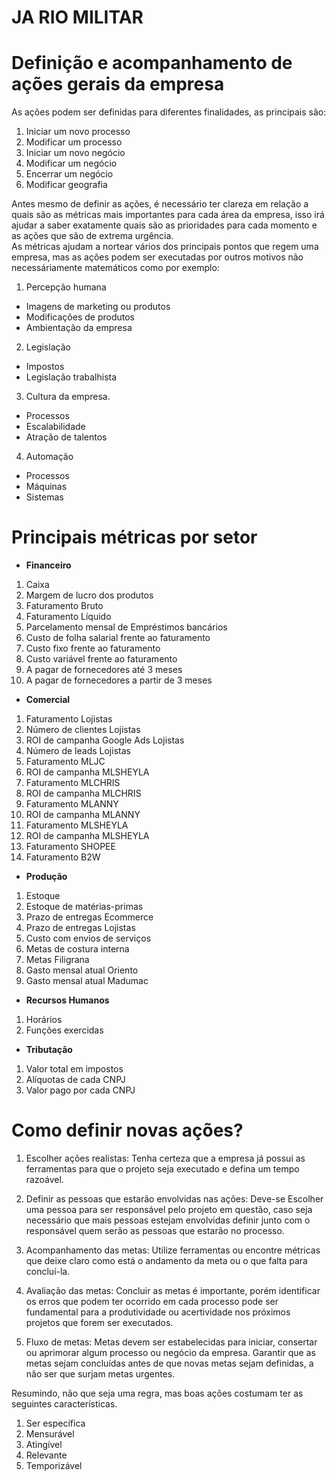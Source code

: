 # JA RIO MILITAR

# Definição e acompanhamento de ações gerais da empresa

As ações podem ser definidas para diferentes finalidades, as principais são:
1. Iniciar um novo processo
2. Modificar um processo
3. Iniciar um novo negócio
4. Modificar um negócio
5. Encerrar um negócio
6. Modificar geografia

Antes mesmo de definir as ações, é necessário ter clareza em relação a quais são as métricas mais importantes para cada área da empresa, isso irá ajudar a saber exatamente quais são as prioridades para cada momento e as ações que são de extrema urgência. <br>
As métricas ajudam a nortear vários dos principais pontos que regem uma empresa, mas as ações podem ser executadas por outros motivos não necessáriamente matemáticos como por exemplo:

1. Percepção humana
- Imagens de marketing ou produtos
- Modificações de produtos
- Ambientação da empresa

2. Legislação
- Impostos
- Legislação trabalhista

3. Cultura da empresa.
- Processos
- Escalabilidade
- Atração de talentos

4. Automação
- Processos
- Máquinas
- Sistemas

# Principais métricas por setor

- <b>Financeiro</b>
1. Caixa
2. Margem de lucro dos produtos
3. Faturamento Bruto
4. Faturamento Líquido
5. Parcelamento mensal de Empréstimos bancários
6. Custo de folha salarial frente ao faturamento
7. Custo fixo frente ao faturamento
8. Custo variável frente ao faturamento
9. A pagar de fornecedores até 3 meses
10. A pagar de fornecedores a partir de 3 meses

- <b>Comercial</b>
1. Faturamento Lojistas
2. Número de clientes Lojistas
3. ROI de campanha Google Ads Lojistas
4. Número de leads Lojistas
5. Faturamento MLJC
6. ROI de campanha MLSHEYLA
7. Faturamento MLCHRIS
8. ROI de campanha MLCHRIS
9. Faturamento MLANNY
10. ROI de campanha MLANNY
11. Faturamento MLSHEYLA
12. ROI de campanha MLSHEYLA
13. Faturamento SHOPEE
14. Faturamento B2W

- <b>Produção</b>
1. Estoque
2. Estoque de matérias-primas
3. Prazo de entregas Ecommerce
4. Prazo de entregas Lojistas
5. Custo com envios de serviços
6. Metas de costura interna
7. Metas Filigrana
8. Gasto mensal atual Oriento
9. Gasto mensal atual Madumac

- <b>Recursos Humanos</b>
1. Horários
2. Funções exercidas

- <b>Tributação</b>
1. Valor total em impostos 
2. Alíquotas de cada CNPJ
3. Valor pago por cada CNPJ

# Como definir novas ações?

1. Escolher ações realistas:
  Tenha certeza que a empresa já possui as ferramentas para que o projeto seja executado e
  defina um tempo razoável.

2. Definir as pessoas que estarão envolvidas nas ações:
  Deve-se Escolher uma pessoa para ser responsável pelo projeto em questão, caso seja necessário que mais pessoas estejam envolvidas definir junto com o responsável quem serão as pessoas que estarão no processo.

3. Acompanhamento das metas:
  Utilize ferramentas ou encontre métricas que deixe claro como está o andamento da meta ou o que falta para concluí-la.

4. Avaliação das metas:
  Concluir as metas é importante, porém identificar os erros que podem ter ocorrido em cada processo pode ser fundamental para a produtividade ou acertividade nos próximos projetos que forem ser executados.

5. Fluxo de metas:
  Metas devem ser estabelecidas para iniciar, consertar ou aprimorar algum processo ou negócio da empresa.
  Garantir que as metas sejam concluídas antes de que novas metas sejam definidas, a não ser que surjam metas urgentes.

Resumindo, não que seja uma regra, mas boas ações costumam ter as seguintes características.

1. Ser específica
2. Mensurável
3. Atingível
4. Relevante
5. Temporizável
